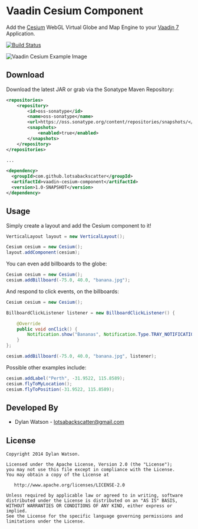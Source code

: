 Vaadin Cesium Component
=======================

Add the [Cesium][1] WebGL Virtual Globe and Map Engine to your [Vaadin 7][2] Application.

[![Build Status](https://travis-ci.org/lotsabackscatter/vaadin-cesium-component.svg?branch=master)](https://travis-ci.org/lotsabackscatter/vaadin-cesium-component)

![Vaadin Cesium Example Image][3]

Download
--------

Download the latest JAR or grab via the Sonatype Maven Repository:
```xml
<repositories>
    <repository>
        <id>oss-sonatype</id>
        <name>oss-sonatype</name>
        <url>https://oss.sonatype.org/content/repositories/snapshots/</url>
        <snapshots>
            <enabled>true</enabled>
        </snapshots>
    </repository>
</repositories>

...

<dependency>
  <groupId>com.github.lotsabackscatter</groupId>
  <artifactId>vaadin-cesium-component</artifactId>
  <version>1.0-SNAPSHOT</version>
</dependency>
```

Usage
--------

Simply create a layout and add the Cesium component to it!
```java
VerticalLayout layout = new VerticalLayout();

Cesium cesium = new Cesium();
layout.addComponent(cesium);
```

You can even add billboards to the globe:
```java
Cesium cesium = new Cesium();
cesium.addBillboard(-75.0, 40.0, "banana.jpg");
```

And respond to click events, on the billboards:
```java
Cesium cesium = new Cesium();

BillboardClickListener listener = new BillboardClickListener() {

    @Override
    public void onClick() {
        Notification.show("Bananas", Notification.Type.TRAY_NOTIFICATION);
    }
};

cesium.addBillboard(-75.0, 40.0, "banana.jpg", listener);
```

Possible other examples include:
```java
cesium.addLabel("Perth", -31.9522, 115.8589);
cesium.flyToMyLocation();
cesium.flyToPosition(-31.9522, 115.8589);
```

Developed By
--------

* Dylan Watson - <lotsabackscatter@gmail.com>

License
--------

    Copyright 2014 Dylan Watson.

    Licensed under the Apache License, Version 2.0 (the "License");
    you may not use this file except in compliance with the License.
    You may obtain a copy of the License at

       http://www.apache.org/licenses/LICENSE-2.0

    Unless required by applicable law or agreed to in writing, software
    distributed under the License is distributed on an "AS IS" BASIS,
    WITHOUT WARRANTIES OR CONDITIONS OF ANY KIND, either express or implied.
    See the License for the specific language governing permissions and
    limitations under the License.


 [1]: http://cesiumjs.org/
 [2]: https://vaadin.com/home
 [3]: https://raw.githubusercontent.com/lotsabackscatter/vaadin-cesium-connector/master/etc/example.png "Vaadin Cesium Example"

